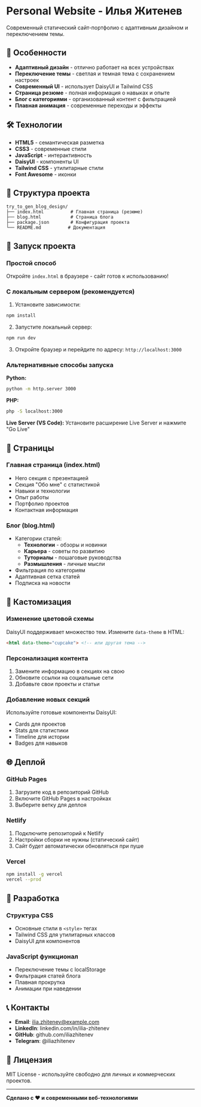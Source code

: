 # Personal Website - Илья Житенев

Современный статический сайт-портфолио с адаптивным дизайном и переключением темы.

## 🚀 Особенности

- **Адаптивный дизайн** - отлично работает на всех устройствах
- **Переключение темы** - светлая и темная тема с сохранением настроек
- **Современный UI** - использует DaisyUI и Tailwind CSS
- **Страница резюме** - полная информация о навыках и опыте
- **Блог с категориями** - организованный контент с фильтрацией
- **Плавная анимация** - современные переходы и эффекты

## 🛠 Технологии

- **HTML5** - семантическая разметка
- **CSS3** - современные стили
- **JavaScript** - интерактивность
- **DaisyUI** - компоненты UI
- **Tailwind CSS** - утилитарные стили
- **Font Awesome** - иконки

## 📱 Структура проекта

```
try_to_gen_blog_design/
├── index.html          # Главная страница (резюме)
├── blog.html           # Страница блога
├── package.json        # Конфигурация проекта
└── README.md          # Документация
```

## 🚀 Запуск проекта

### Простой способ
Откройте `index.html` в браузере - сайт готов к использованию!

### С локальным сервером (рекомендуется)

1. Установите зависимости:
```bash
npm install
```

2. Запустите локальный сервер:
```bash
npm run dev
```

3. Откройте браузер и перейдите по адресу: `http://localhost:3000`

### Альтернативные способы запуска

**Python:**
```bash
python -m http.server 3000
```

**PHP:**
```bash
php -S localhost:3000
```

**Live Server (VS Code):**
Установите расширение Live Server и нажмите "Go Live"

## 📄 Страницы

### Главная страница (index.html)
- Hero секция с презентацией
- Секция "Обо мне" с статистикой
- Навыки и технологии
- Опыт работы
- Портфолио проектов
- Контактная информация

### Блог (blog.html)
- Категории статей:
  - **Технологии** - обзоры и новинки
  - **Карьера** - советы по развитию
  - **Туториалы** - пошаговые руководства
  - **Размышления** - личные мысли
- Фильтрация по категориям
- Адаптивная сетка статей
- Подписка на новости

## 🎨 Кастомизация

### Изменение цветовой схемы
DaisyUI поддерживает множество тем. Измените `data-theme` в HTML:
```html
<html data-theme="cupcake"> <!-- или другая тема -->
```

### Персонализация контента
1. Замените информацию в секциях на свою
2. Обновите ссылки на социальные сети
3. Добавьте свои проекты и статьи

### Добавление новых секций
Используйте готовые компоненты DaisyUI:
- Cards для проектов
- Stats для статистики
- Timeline для истории
- Badges для навыков

## 🌐 Деплой

### GitHub Pages
1. Загрузите код в репозиторий GitHub
2. Включите GitHub Pages в настройках
3. Выберите ветку для деплоя

### Netlify
1. Подключите репозиторий к Netlify
2. Настройки сборки не нужны (статический сайт)
3. Сайт будет автоматически обновляться при пуше

### Vercel
```bash
npm install -g vercel
vercel --prod
```

## 🔧 Разработка

### Структура CSS
- Основные стили в `<style>` тегах
- Tailwind CSS для утилитарных классов
- DaisyUI для компонентов

### JavaScript функционал
- Переключение темы с localStorage
- Фильтрация статей блога
- Плавная прокрутка
- Анимации при наведении

## 📞 Контакты

- **Email**: ilia.zhitenev@example.com
- **LinkedIn**: linkedin.com/in/ilia-zhitenev
- **GitHub**: github.com/iliazhitenev
- **Telegram**: @iliazhitenev

## 📝 Лицензия

MIT License - используйте свободно для личных и коммерческих проектов.

---

**Сделано с ❤️ и современными веб-технологиями**
